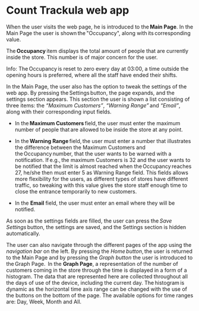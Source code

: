 # Count Trackula web app

When the user visits the web page, he is introduced to the **Main Page**. In the Main Page the user is shown the "Occupancy", along with its corresponding value.   

The **Occupancy** item displays the total amount of people that are currently inside the store. This number is of major concern for the user.  

Info: The Occupancy is reset to zero every day at 03:00, a time outside the opening hours is preferred, where all the staff have ended their shifts.  

In the Main Page, the user also has the option to tweak the settings of the web app. By pressing the Settings button, the page expands, and the settings section appears. This section the user is shown a list consisting of three items: the *“Maximum Customers”*, *“Warning Range”* and *“Email”*, along with their corresponding input fields.  

- In the **Maximum Customers** field, the user must enter the maximum number of people that are allowed to be inside the store at any point.  

- In the **Warning Range** field, the user must enter a number that illustrates the difference between the Maximum Customers and the Occupancy number, that the user wants to be warned with a notification. If e.g., the maximum Customers is 32 and the user wants to be notified that the limit is almost reached when the Occupancy reaches 27, he/she then must enter 5 as Warning Range field. This fields allows more flexibility for the users, as different types of stores have different traffic, so tweaking with this value gives the store staff enough time to close the entrance temporarily to new customers.  

- In the **Email** field, the user must enter an email where they will be notified. 

As soon as the settings fields are filled, the user can press the *Save Settings* button, the settings are saved, and the Settings section is hidden automatically.  

The user can also navigate through the different pages of the app using the *navigation bar* on the left. By pressing the *Home button*, the user is returned to the Main Page and by pressing the *Graph button* the user is introduced to the Graph Page. 
In the **Graph Page**, a representation of the number of customers coming in the store through the time is displayed in a form of a histogram. The data that are represented here are collected throughout all the days of use of the device, including the current day. The histogram is dynamic as the horizontal time axis range can be changed with the use of the buttons on the bottom of the page. The available options for time ranges are: Day, Week, Month and All.  
